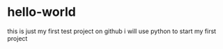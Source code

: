 # hello-world
this is just my first test project on github
i will use python to start my first project

